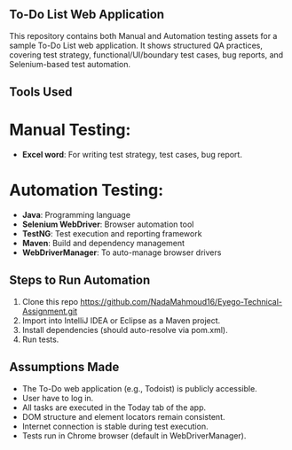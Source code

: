 ## To-Do List Web Application
This repository contains both Manual and Automation testing assets for a sample To-Do List web application. It shows structured QA practices, covering test strategy, functional/UI/boundary test cases, bug reports, and Selenium-based test automation.

## Tools Used

# Manual Testing:
- **Excel word**: For writing test strategy, test cases, bug report.

# Automation Testing:
- **Java**: Programming language
- **Selenium WebDriver**: Browser automation tool
- **TestNG**: Test execution and reporting framework
- **Maven**: Build and dependency management
- **WebDriverManager**: To auto-manage browser drivers

## Steps to Run Automation
1. Clone this repo https://github.com/NadaMahmoud16/Eyego-Technical-Assignment.git
2. Import into IntelliJ IDEA or Eclipse as a Maven project.
3. Install dependencies (should auto-resolve via pom.xml).
4. Run tests.

## Assumptions Made
- The To-Do web application (e.g., Todoist) is publicly accessible.
- User have to log in.
- All tasks are executed in the Today tab of the app.
- DOM structure and element locators remain consistent.
- Internet connection is stable during test execution.
- Tests run in Chrome browser (default in WebDriverManager).


